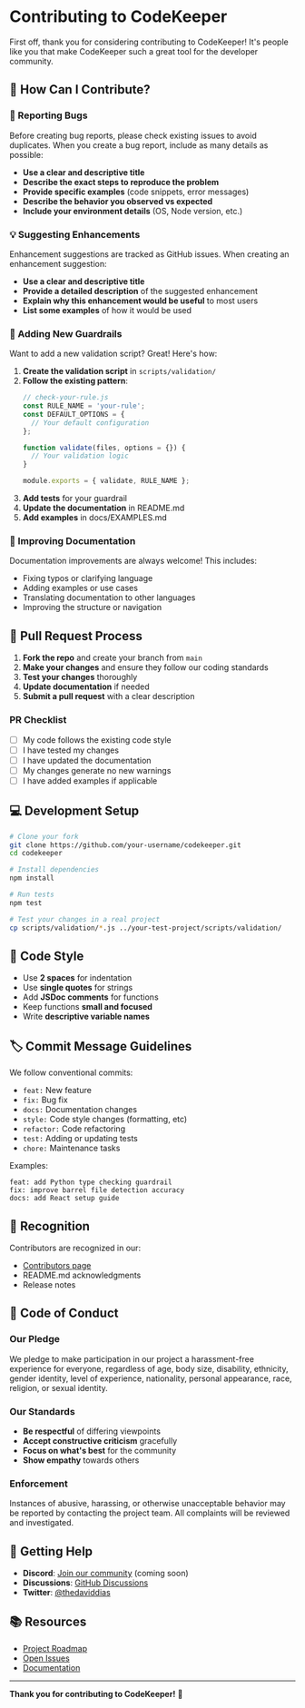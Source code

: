 # Contributing to CodeKeeper

First off, thank you for considering contributing to CodeKeeper! It's people like you that make CodeKeeper such a great tool for the developer community.

## 🎯 How Can I Contribute?

### 🐛 Reporting Bugs

Before creating bug reports, please check existing issues to avoid duplicates. When you create a bug report, include as many details as possible:

- **Use a clear and descriptive title**
- **Describe the exact steps to reproduce the problem**
- **Provide specific examples** (code snippets, error messages)
- **Describe the behavior you observed vs expected**
- **Include your environment details** (OS, Node version, etc.)

### 💡 Suggesting Enhancements

Enhancement suggestions are tracked as GitHub issues. When creating an enhancement suggestion:

- **Use a clear and descriptive title**
- **Provide a detailed description** of the suggested enhancement
- **Explain why this enhancement would be useful** to most users
- **List some examples** of how it would be used

### 🔧 Adding New Guardrails

Want to add a new validation script? Great! Here's how:

1. **Create the validation script** in `scripts/validation/`
2. **Follow the existing pattern**:
   ```javascript
   // check-your-rule.js
   const RULE_NAME = 'your-rule';
   const DEFAULT_OPTIONS = {
     // Your default configuration
   };
   
   function validate(files, options = {}) {
     // Your validation logic
   }
   
   module.exports = { validate, RULE_NAME };
   ```
3. **Add tests** for your guardrail
4. **Update the documentation** in README.md
5. **Add examples** in docs/EXAMPLES.md

### 📝 Improving Documentation

Documentation improvements are always welcome! This includes:

- Fixing typos or clarifying language
- Adding examples or use cases
- Translating documentation to other languages
- Improving the structure or navigation

## 🚀 Pull Request Process

1. **Fork the repo** and create your branch from `main`
2. **Make your changes** and ensure they follow our coding standards
3. **Test your changes** thoroughly
4. **Update documentation** if needed
5. **Submit a pull request** with a clear description

### PR Checklist

- [ ] My code follows the existing code style
- [ ] I have tested my changes
- [ ] I have updated the documentation
- [ ] My changes generate no new warnings
- [ ] I have added examples if applicable

## 💻 Development Setup

```bash
# Clone your fork
git clone https://github.com/your-username/codekeeper.git
cd codekeeper

# Install dependencies
npm install

# Run tests
npm test

# Test your changes in a real project
cp scripts/validation/*.js ../your-test-project/scripts/validation/
```

## 🎨 Code Style

- Use **2 spaces** for indentation
- Use **single quotes** for strings
- Add **JSDoc comments** for functions
- Keep functions **small and focused**
- Write **descriptive variable names**

## 🏷️ Commit Message Guidelines

We follow conventional commits:

- `feat:` New feature
- `fix:` Bug fix
- `docs:` Documentation changes
- `style:` Code style changes (formatting, etc)
- `refactor:` Code refactoring
- `test:` Adding or updating tests
- `chore:` Maintenance tasks

Examples:
```
feat: add Python type checking guardrail
fix: improve barrel file detection accuracy
docs: add React setup guide
```

## 🌟 Recognition

Contributors are recognized in our:
- [Contributors page](https://github.com/thedaviddias/codekeeper/graphs/contributors)
- README.md acknowledgments
- Release notes

## 📜 Code of Conduct

### Our Pledge

We pledge to make participation in our project a harassment-free experience for everyone, regardless of age, body size, disability, ethnicity, gender identity, level of experience, nationality, personal appearance, race, religion, or sexual identity.

### Our Standards

- **Be respectful** of differing viewpoints
- **Accept constructive criticism** gracefully
- **Focus on what's best** for the community
- **Show empathy** towards others

### Enforcement

Instances of abusive, harassing, or otherwise unacceptable behavior may be reported by contacting the project team. All complaints will be reviewed and investigated.

## 🤝 Getting Help

- **Discord**: [Join our community](#) (coming soon)
- **Discussions**: [GitHub Discussions](https://github.com/thedaviddias/codekeeper/discussions)
- **Twitter**: [@thedaviddias](https://twitter.com/thedaviddias)

## 📚 Resources

- [Project Roadmap](https://github.com/thedaviddias/codekeeper/projects)
- [Open Issues](https://github.com/thedaviddias/codekeeper/issues)
- [Documentation](./docs/)

---

**Thank you for contributing to CodeKeeper!** 🚀